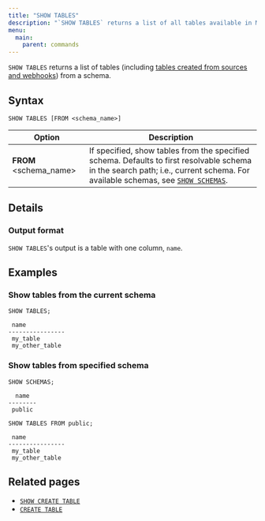 ```yaml
---
title: "SHOW TABLES"
description: "`SHOW TABLES` returns a list of all tables available in Materialize."
menu:
  main:
    parent: commands
---
```


`SHOW TABLES` returns a list of tables (including [tables created from sources
and webhooks](/sql/create-table/)) from a schema.

## Syntax

```mzsql
SHOW TABLES [FROM <schema_name>]
```

Option                 | Description
-----------------------|------------
**FROM** <schema_name> | If specified, show tables from the specified schema. Defaults to first resolvable schema in the search path; i.e., current schema. For available schemas, see [`SHOW SCHEMAS`](../show-schemas).

## Details

### Output format

`SHOW TABLES`'s output is a table with one column, `name`.

## Examples

### Show tables from the current schema

```mzsql
SHOW TABLES;
```
```nofmt
 name
----------------
 my_table
 my_other_table
```

### Show tables from specified schema
```mzsql
SHOW SCHEMAS;
```
```nofmt
  name
--------
 public
```
```mzsql
SHOW TABLES FROM public;
```
```nofmt
 name
----------------
 my_table
 my_other_table
```

## Related pages

- [`SHOW CREATE TABLE`](../show-create-table)
- [`CREATE TABLE`](../create-table)
